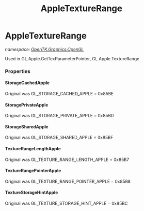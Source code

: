﻿---
title: AppleTextureRange
---

# AppleTextureRange
_namespace: [OpenTK.Graphics.OpenGL](N-OpenTK.Graphics.OpenGL.html)_

Used in GL.Apple.GetTexParameterPointer, GL.Apple.TextureRange



### Properties

#### StorageCachedApple
Original was GL_STORAGE_CACHED_APPLE = 0x85BE
#### StoragePrivateApple
Original was GL_STORAGE_PRIVATE_APPLE = 0x85BD
#### StorageSharedApple
Original was GL_STORAGE_SHARED_APPLE = 0x85BF
#### TextureRangeLengthApple
Original was GL_TEXTURE_RANGE_LENGTH_APPLE = 0x85B7
#### TextureRangePointerApple
Original was GL_TEXTURE_RANGE_POINTER_APPLE = 0x85B8
#### TextureStorageHintApple
Original was GL_TEXTURE_STORAGE_HINT_APPLE = 0x85BC


